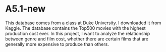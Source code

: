 # A5.1-new
This database comes from a class at Duke University. I downloaded it from Kaggle. The database contains the Top500 movies with the highest production cost ever.
In this project, I want to analyze the relationship between genre and film cost, whether there are certain films that are generally more expensive to produce than others.

